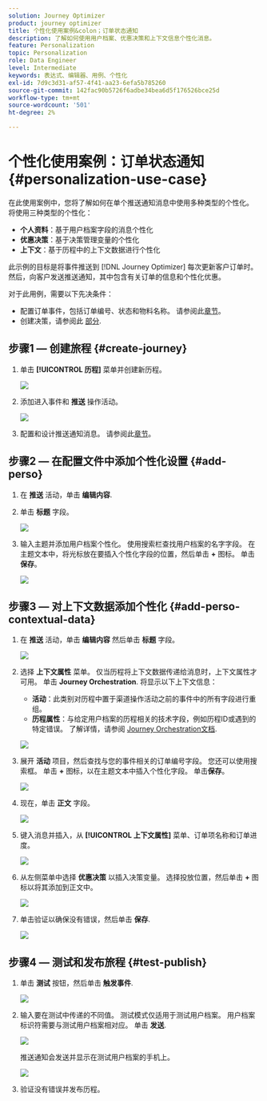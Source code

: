 ```yaml
---
solution: Journey Optimizer
product: journey optimizer
title: 个性化使用案例&colon；订单状态通知
description: 了解如何使用用户档案、优惠决策和上下文信息个性化消息。
feature: Personalization
topic: Personalization
role: Data Engineer
level: Intermediate
keywords: 表达式、编辑器、用例、个性化
exl-id: 7d9c3d31-af57-4f41-aa23-6efa5b785260
source-git-commit: 142fac90b5726f6adbe34bea6d5f176526bce25d
workflow-type: tm+mt
source-wordcount: '501'
ht-degree: 2%

---
```


# 个性化使用案例：订单状态通知 {#personalization-use-case}

在此使用案例中，您将了解如何在单个推送通知消息中使用多种类型的个性化。 将使用三种类型的个性化：

* **个人资料**：基于用户档案字段的消息个性化
* **优惠决策**：基于决策管理变量的个性化
* **上下文**：基于历程中的上下文数据进行个性化

此示例的目标是将事件推送到 [!DNL Journey Optimizer] 每次更新客户订单时。 然后，向客户发送推送通知，其中包含有关订单的信息和个性化优惠。

对于此用例，需要以下先决条件：

* 配置订单事件，包括订单编号、状态和物料名称。 请参阅此[章节](../event/about-events.md)。
* 创建决策，请参阅此 [部分](../offers/offer-activities/create-offer-activities.md).

## 步骤1 — 创建旅程 {#create-journey}

1. 单击 **[!UICONTROL 历程]** 菜单并创建新历程。

   ![](assets/perso-uc4.png)

1. 添加进入事件和 **推送** 操作活动。

   ![](assets/perso-uc5.png)

1. 配置和设计推送通知消息。 请参阅此[章节](../push/create-push.md)。

## 步骤2 — 在配置文件中添加个性化设置 {#add-perso}

1. 在 **推送** 活动，单击 **编辑内容**.

1. 单击 **标题** 字段。

   ![](assets/perso-uc2.png)

1. 输入主题并添加用户档案个性化。 使用搜索栏查找用户档案的名字字段。 在主题文本中，将光标放在要插入个性化字段的位置，然后单击 **+** 图标。 单击&#x200B;**保存**。

   ![](assets/perso-uc3.png)

## 步骤3 — 对上下文数据添加个性化 {#add-perso-contextual-data}

1. 在 **推送** 活动，单击 **编辑内容** 然后单击 **标题** 字段。

   ![](assets/perso-uc9.png)

1. 选择 **上下文属性** 菜单。 仅当历程将上下文数据传递给消息时，上下文属性才可用。 单击 **Journey Orchestration**. 将显示以下上下文信息：

   * **活动**：此类别对历程中置于渠道操作活动之前的事件中的所有字段进行重组。
   * **历程属性**：与给定用户档案的历程相关的技术字段，例如历程ID或遇到的特定错误。 了解详情，请参阅 [Journey Orchestration文档](../building-journeys/expression/journey-properties.md).

   ![](assets/perso-uc10.png)

1. 展开 **活动** 项目，然后查找与您的事件相关的订单编号字段。 您还可以使用搜索框。 单击 **+** 图标，以在主题文本中插入个性化字段。 单击&#x200B;**保存**。

   ![](assets/perso-uc11.png)

1. 现在，单击 **正文** 字段。

   ![](assets/perso-uc12.png)

1. 键入消息并插入，从 **[!UICONTROL 上下文属性]** 菜单、订单项名称和订单进度。

   ![](assets/perso-uc13.png)

1. 从左侧菜单中选择 **优惠决策** 以插入决策变量。 选择投放位置，然后单击 **+** 图标以将其添加到正文中。

   ![](assets/perso-uc14.png)

1. 单击验证以确保没有错误，然后单击 **保存**.

   ![](assets/perso-uc15.png)

## 步骤4 — 测试和发布旅程 {#test-publish}

1. 单击 **测试** 按钮，然后单击 **触发事件**.

   ![](assets/perso-uc17.png)

1. 输入要在测试中传递的不同值。 测试模式仅适用于测试用户档案。 用户档案标识符需要与测试用户档案相对应。 单击 **发送**.

   ![](assets/perso-uc18.png)

   推送通知会发送并显示在测试用户档案的手机上。

   ![](assets/perso-uc19.png)

1. 验证没有错误并发布历程。
